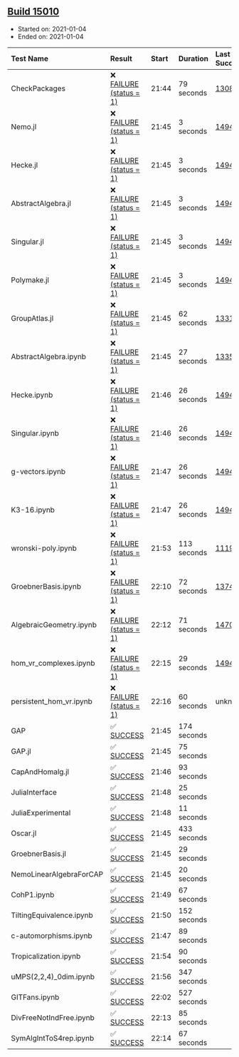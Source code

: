 ## [Build 15010](https://oscarci.mathematik.uni-kl.de/job/oscar/15010/)

* Started on: 2021-01-04
* Ended on: 2021-01-04

| Test Name    | Result | Start | Duration | Last Success | First Failure |
|:-------------|:-------|:------|:---------|:-------------|:--------------|
| CheckPackages | ❌ [FAILURE (status = 1)](https://oscarci.mathematik.uni-kl.de/job/oscar/15010/artifact/logs/build-15010/CheckPackages.log) | 21:44 | 79 seconds | [13085](https://oscarci.mathematik.uni-kl.de/job/oscar/13085/) | [13086](https://oscarci.mathematik.uni-kl.de/job/oscar/13086/) |
| Nemo.jl | ❌ [FAILURE (status = 1)](https://oscarci.mathematik.uni-kl.de/job/oscar/15010/artifact/logs/build-15010/Nemo.jl.log) | 21:45 | 3 seconds | [14940](https://oscarci.mathematik.uni-kl.de/job/oscar/14940/) | [14941](https://oscarci.mathematik.uni-kl.de/job/oscar/14941/) |
| Hecke.jl | ❌ [FAILURE (status = 1)](https://oscarci.mathematik.uni-kl.de/job/oscar/15010/artifact/logs/build-15010/Hecke.jl.log) | 21:45 | 3 seconds | [14940](https://oscarci.mathematik.uni-kl.de/job/oscar/14940/) | [14941](https://oscarci.mathematik.uni-kl.de/job/oscar/14941/) |
| AbstractAlgebra.jl | ❌ [FAILURE (status = 1)](https://oscarci.mathematik.uni-kl.de/job/oscar/15010/artifact/logs/build-15010/AbstractAlgebra.jl.log) | 21:45 | 3 seconds | [14940](https://oscarci.mathematik.uni-kl.de/job/oscar/14940/) | [14941](https://oscarci.mathematik.uni-kl.de/job/oscar/14941/) |
| Singular.jl | ❌ [FAILURE (status = 1)](https://oscarci.mathematik.uni-kl.de/job/oscar/15010/artifact/logs/build-15010/Singular.jl.log) | 21:45 | 3 seconds | [14940](https://oscarci.mathematik.uni-kl.de/job/oscar/14940/) | [14941](https://oscarci.mathematik.uni-kl.de/job/oscar/14941/) |
| Polymake.jl | ❌ [FAILURE (status = 1)](https://oscarci.mathematik.uni-kl.de/job/oscar/15010/artifact/logs/build-15010/Polymake.jl.log) | 21:45 | 3 seconds | [14943](https://oscarci.mathematik.uni-kl.de/job/oscar/14943/) | [14944](https://oscarci.mathematik.uni-kl.de/job/oscar/14944/) |
| GroupAtlas.jl | ❌ [FAILURE (status = 1)](https://oscarci.mathematik.uni-kl.de/job/oscar/15010/artifact/logs/build-15010/GroupAtlas.jl.log) | 21:45 | 62 seconds | [13311](https://oscarci.mathematik.uni-kl.de/job/oscar/13311/) | [13312](https://oscarci.mathematik.uni-kl.de/job/oscar/13312/) |
| AbstractAlgebra.ipynb | ❌ [FAILURE (status = 1)](https://oscarci.mathematik.uni-kl.de/job/oscar/15010/artifact/logs/build-15010/AbstractAlgebra.ipynb.log) | 21:45 | 27 seconds | [13355](https://oscarci.mathematik.uni-kl.de/job/oscar/13355/) | [13356](https://oscarci.mathematik.uni-kl.de/job/oscar/13356/) |
| Hecke.ipynb | ❌ [FAILURE (status = 1)](https://oscarci.mathematik.uni-kl.de/job/oscar/15010/artifact/logs/build-15010/Hecke.ipynb.log) | 21:46 | 26 seconds | [14940](https://oscarci.mathematik.uni-kl.de/job/oscar/14940/) | [14941](https://oscarci.mathematik.uni-kl.de/job/oscar/14941/) |
| Singular.ipynb | ❌ [FAILURE (status = 1)](https://oscarci.mathematik.uni-kl.de/job/oscar/15010/artifact/logs/build-15010/Singular.ipynb.log) | 21:46 | 26 seconds | [14940](https://oscarci.mathematik.uni-kl.de/job/oscar/14940/) | [14941](https://oscarci.mathematik.uni-kl.de/job/oscar/14941/) |
| g-vectors.ipynb | ❌ [FAILURE (status = 1)](https://oscarci.mathematik.uni-kl.de/job/oscar/15010/artifact/logs/build-15010/g-vectors.ipynb.log) | 21:47 | 26 seconds | [14943](https://oscarci.mathematik.uni-kl.de/job/oscar/14943/) | [14944](https://oscarci.mathematik.uni-kl.de/job/oscar/14944/) |
| K3-16.ipynb | ❌ [FAILURE (status = 1)](https://oscarci.mathematik.uni-kl.de/job/oscar/15010/artifact/logs/build-15010/K3-16.ipynb.log) | 21:47 | 26 seconds | [14943](https://oscarci.mathematik.uni-kl.de/job/oscar/14943/) | [14944](https://oscarci.mathematik.uni-kl.de/job/oscar/14944/) |
| wronski-poly.ipynb | ❌ [FAILURE (status = 1)](https://oscarci.mathematik.uni-kl.de/job/oscar/15010/artifact/logs/build-15010/wronski-poly.ipynb.log) | 21:53 | 113 seconds | [11192](https://oscarci.mathematik.uni-kl.de/job/oscar/11192/) | [11193](https://oscarci.mathematik.uni-kl.de/job/oscar/11193/) |
| GroebnerBasis.ipynb | ❌ [FAILURE (status = 1)](https://oscarci.mathematik.uni-kl.de/job/oscar/15010/artifact/logs/build-15010/GroebnerBasis.ipynb.log) | 22:10 | 72 seconds | [13748](https://oscarci.mathematik.uni-kl.de/job/oscar/13748/) | [13749](https://oscarci.mathematik.uni-kl.de/job/oscar/13749/) |
| AlgebraicGeometry.ipynb | ❌ [FAILURE (status = 1)](https://oscarci.mathematik.uni-kl.de/job/oscar/15010/artifact/logs/build-15010/AlgebraicGeometry.ipynb.log) | 22:12 | 71 seconds | [14701](https://oscarci.mathematik.uni-kl.de/job/oscar/14701/) | [14702](https://oscarci.mathematik.uni-kl.de/job/oscar/14702/) |
| hom_vr_complexes.ipynb | ❌ [FAILURE (status = 1)](https://oscarci.mathematik.uni-kl.de/job/oscar/15010/artifact/logs/build-15010/hom_vr_complexes.ipynb.log) | 22:15 | 29 seconds | [14943](https://oscarci.mathematik.uni-kl.de/job/oscar/14943/) | [14944](https://oscarci.mathematik.uni-kl.de/job/oscar/14944/) |
| persistent_hom_vr.ipynb | ❌ [FAILURE (status = 1)](https://oscarci.mathematik.uni-kl.de/job/oscar/15010/artifact/logs/build-15010/persistent_hom_vr.ipynb.log) | 22:16 | 60 seconds | unknown | unknown |
| GAP | ✅ [SUCCESS](https://oscarci.mathematik.uni-kl.de/job/oscar/15010/artifact/logs/build-15010/GAP.log) | 21:45 | 174 seconds |  |  |
| GAP.jl | ✅ [SUCCESS](https://oscarci.mathematik.uni-kl.de/job/oscar/15010/artifact/logs/build-15010/GAP.jl.log) | 21:45 | 75 seconds |  |  |
| CapAndHomalg.jl | ✅ [SUCCESS](https://oscarci.mathematik.uni-kl.de/job/oscar/15010/artifact/logs/build-15010/CapAndHomalg.jl.log) | 21:46 | 93 seconds |  |  |
| JuliaInterface | ✅ [SUCCESS](https://oscarci.mathematik.uni-kl.de/job/oscar/15010/artifact/logs/build-15010/JuliaInterface.log) | 21:48 | 25 seconds |  |  |
| JuliaExperimental | ✅ [SUCCESS](https://oscarci.mathematik.uni-kl.de/job/oscar/15010/artifact/logs/build-15010/JuliaExperimental.log) | 21:48 | 11 seconds |  |  |
| Oscar.jl | ✅ [SUCCESS](https://oscarci.mathematik.uni-kl.de/job/oscar/15010/artifact/logs/build-15010/Oscar.jl.log) | 21:45 | 433 seconds |  |  |
| GroebnerBasis.jl | ✅ [SUCCESS](https://oscarci.mathematik.uni-kl.de/job/oscar/15010/artifact/logs/build-15010/GroebnerBasis.jl.log) | 21:45 | 29 seconds |  |  |
| NemoLinearAlgebraForCAP | ✅ [SUCCESS](https://oscarci.mathematik.uni-kl.de/job/oscar/15010/artifact/logs/build-15010/NemoLinearAlgebraForCAP.log) | 21:45 | 20 seconds |  |  |
| CohP1.ipynb | ✅ [SUCCESS](https://oscarci.mathematik.uni-kl.de/job/oscar/15010/artifact/logs/build-15010/CohP1.ipynb.log) | 21:49 | 67 seconds |  |  |
| TiltingEquivalence.ipynb | ✅ [SUCCESS](https://oscarci.mathematik.uni-kl.de/job/oscar/15010/artifact/logs/build-15010/TiltingEquivalence.ipynb.log) | 21:50 | 152 seconds |  |  |
| c-automorphisms.ipynb | ✅ [SUCCESS](https://oscarci.mathematik.uni-kl.de/job/oscar/15010/artifact/logs/build-15010/c-automorphisms.ipynb.log) | 21:47 | 89 seconds |  |  |
| Tropicalization.ipynb | ✅ [SUCCESS](https://oscarci.mathematik.uni-kl.de/job/oscar/15010/artifact/logs/build-15010/Tropicalization.ipynb.log) | 21:54 | 90 seconds |  |  |
| uMPS(2,2,4)_0dim.ipynb | ✅ [SUCCESS](https://oscarci.mathematik.uni-kl.de/job/oscar/15010/artifact/logs/build-15010/uMPS-2-2-4-_0dim.ipynb.log) | 21:56 | 347 seconds |  |  |
| GITFans.ipynb | ✅ [SUCCESS](https://oscarci.mathematik.uni-kl.de/job/oscar/15010/artifact/logs/build-15010/GITFans.ipynb.log) | 22:02 | 527 seconds |  |  |
| DivFreeNotIndFree.ipynb | ✅ [SUCCESS](https://oscarci.mathematik.uni-kl.de/job/oscar/15010/artifact/logs/build-15010/DivFreeNotIndFree.ipynb.log) | 22:13 | 85 seconds |  |  |
| SymAlgIntToS4rep.ipynb | ✅ [SUCCESS](https://oscarci.mathematik.uni-kl.de/job/oscar/15010/artifact/logs/build-15010/SymAlgIntToS4rep.ipynb.log) | 22:14 | 67 seconds |  |  |
